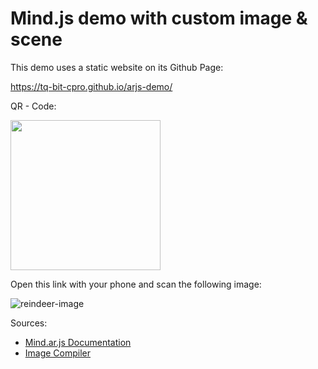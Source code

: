 # Mind.js demo with custom image & scene

This demo uses a static website on its Github Page:

https://tq-bit-cpro.github.io/arjs-demo/

QR - Code:

<img src="https://github.com/tq-bit-cpro/arjs-demo/blob/master/assets/qrcode.png" width="240px" height="240px">

Open this link with your phone and scan the following image:

![reindeer-image](https://github.com/tq-bit-cpro/arjs-demo/blob/master/assets/reindeer-img.jpg?raw=true)

Sources:

- [Mind.ar.js Documentation](https://hiukim.github.io/mind-ar-js-doc/)
- [Image Compiler](https://hiukim.github.io/mind-ar-js-doc/tools/compile)
